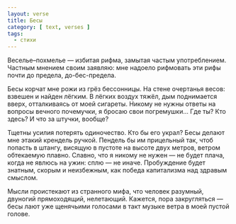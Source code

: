 ```yaml
---
layout: verse
title: Бесы
category: [ text, verses ]
tags:
  - стихи
---
```

Веселье–похмелье —
    избитая рифма,
замытая частым употреблением.
Частным мнением своим
    заявляю:
        мне надоело
рифмовать эти рифы
    почти
        до предела,
до-бес-предела.

Бесы корчат мне рожи
    из грёз бессонницы.
На стене очертанья весов:
    взвешен и найден лёгким.
В лёгких воздух тяжёл,
дым поднимается вверх,
    отталкиваясь от моей сигареты.
Никому не нужны ответы
    на вопросы вечного почемучки,
я бросаю свои погремушки...
    Где ты? Кто здесь?
        И что за штучки,
вообще?

Тщетны усилия
     потерять одиночество.
Кто бы его украл?
Бесы делают мне
    этакий крендель ручкой.
Пендель бы им прицельный
    так, чтоб попасть в штангу,
висящую в пустоте
    на высоте двух метров,
ветром обтекаемую плавно.
Славно,
    что я никому не нужен —
        не будет плача,
когда не явлюсь на ужин:
    сплю — не иначе.
Пробуждение будет знатным,
    скорым и неизбежным,
как победа капитализма
    над здравым смыслом.

Мысли проистекают
    из странного мифа,
что человек разумный,
    двуногий прямоходящий,
нелетающий.
Кажется, пора закругляться —
    бесы лают уже
        щенячьими голосами
в такт музыке ветра
    в моей пустой голове.

